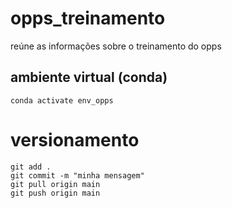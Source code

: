 # opps_treinamento
reúne as informações sobre o treinamento do opps

## ambiente virtual (conda)

```
conda activate env_opps
```
# versionamento

```
git add .
git commit -m "minha mensagem"
git pull origin main
git push origin main
```